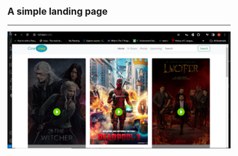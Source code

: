 <h2>A simple landing page</h2>
<hr>
<img src="/static/images/Screenshot (91).png" alt="Screenshot of landing page">